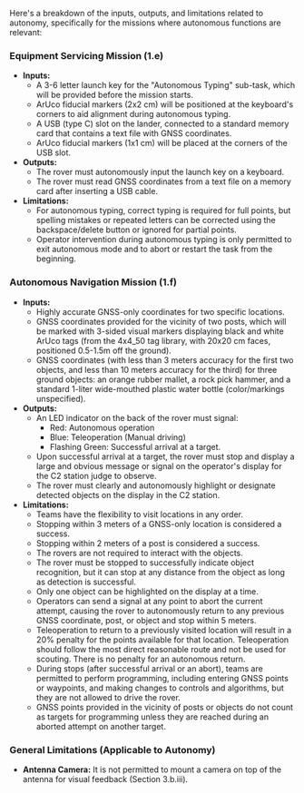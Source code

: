 Here's a breakdown of the inputs, outputs, and limitations related to autonomy, specifically for the missions where autonomous functions are relevant:

### Equipment Servicing Mission (1.e)

  * **Inputs:**
      * A 3-6 letter launch key for the "Autonomous Typing" sub-task, which will be provided before the mission starts.
      * ArUco fiducial markers (2x2 cm) will be positioned at the keyboard's corners to aid alignment during autonomous typing.
      * A USB (type C) slot on the lander, connected to a standard memory card that contains a text file with GNSS coordinates.
      * ArUco fiducial markers (1x1 cm) will be placed at the corners of the USB slot.
  * **Outputs:**
      * The rover must autonomously input the launch key on a keyboard.
      * The rover must read GNSS coordinates from a text file on a memory card after inserting a USB cable.
  * **Limitations:**
      * For autonomous typing, correct typing is required for full points, but spelling mistakes or repeated letters can be corrected using the backspace/delete button or ignored for partial points.
      * Operator intervention during autonomous typing is only permitted to exit autonomous mode and to abort or restart the task from the beginning.

### Autonomous Navigation Mission (1.f)

  * **Inputs:**
      * Highly accurate GNSS-only coordinates for two specific locations.
      * GNSS coordinates provided for the vicinity of two posts, which will be marked with 3-sided visual markers displaying black and white ArUco tags (from the 4x4\_50 tag library, with 20x20 cm faces, positioned 0.5-1.5m off the ground).
      * GNSS coordinates (with less than 3 meters accuracy for the first two objects, and less than 10 meters accuracy for the third) for three ground objects: an orange rubber mallet, a rock pick hammer, and a standard 1-liter wide-mouthed plastic water bottle (color/markings unspecified).
  * **Outputs:**
      * An LED indicator on the back of the rover must signal:
          * Red: Autonomous operation
          * Blue: Teleoperation (Manual driving)
          * Flashing Green: Successful arrival at a target.
      * Upon successful arrival at a target, the rover must stop and display a large and obvious message or signal on the operator's display for the C2 station judge to observe.
      * The rover must clearly and autonomously highlight or designate detected objects on the display in the C2 station.
  * **Limitations:**
      * Teams have the flexibility to visit locations in any order.
      * Stopping within 3 meters of a GNSS-only location is considered a success.
      * Stopping within 2 meters of a post is considered a success.
      * The rovers are not required to interact with the objects.
      * The rover must be stopped to successfully indicate object recognition, but it can stop at any distance from the object as long as detection is successful.
      * Only one object can be highlighted on the display at a time.
      * Operators can send a signal at any point to abort the current attempt, causing the rover to autonomously return to any previous GNSS coordinate, post, or object and stop within 5 meters.
      * Teleoperation to return to a previously visited location will result in a 20% penalty for the points available for that location. Teleoperation should follow the most direct reasonable route and not be used for scouting. There is no penalty for an autonomous return.
      * During stops (after successful arrival or an abort), teams are permitted to perform programming, including entering GNSS points or waypoints, and making changes to controls and algorithms, but they are not allowed to drive the rover.
      * GNSS points provided in the vicinity of posts or objects do not count as targets for programming unless they are reached during an aborted attempt on another target.

### General Limitations (Applicable to Autonomy)

  * **Antenna Camera:** It is not permitted to mount a camera on top of the antenna for visual feedback (Section 3.b.iii).
